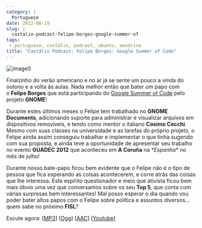 ```yaml
---
category: |
  Portuguese
date: 2012-08-19
slug: |
  castalio-podcast-felipe-borges-google-summer-of
tags:
 - portuguese, castálio, podcast, ubuntu, mandriva
title: "Castálio Podcast: Felipe Borges: Google Summer of Code"
---
```


![image0](http://media.tumblr.com/tumblr_m2jf6aE8Ic1r7yex1.jpg)

Finalzinho do verão americano e no ar já se sente um pouco a vinda do
outono e a volta às aulas. Nada melhor então que bater um papo com
o **Felipe Borges** que está participando do [Google Summer of
Code](https://code.google.com/soc/) pelo projeto **GNOME**!

Durante estes últimos meses o Felipe tem trabalhado no **GNOME
Documents**, adicionando suporte para administrar e visualizar arquivos
em dispositivos removíveis, e tendo como mentor o italiano **Cosimo
Cecchi**. Mesmo com suas classes na universidade e as tarefas do próprio
projeto, o Felipe ainda assim conseguiu trabalhar e implementar o que
tinha sugerido com sua proposta, e ainda teve a oportunidade de
apresentar seu trabalho no evento **GUADEC 2012** que aconteceu em **A
Coruña** na \**Espanha*\* no mês de julho!

Durante nosso bate-papo ficou bem evidente que o Felipe não é o tipo de
pessoa que fica esperando as coisas acontecerem, e corre atrás das
coisas que lhe interessa. Este espírito questionador e meio que ativista
ficou bem mais óbvio uma vez que conversamos sobre os seu **Top 5**, que
conta com várias surpresas bem interessantes! Mal posso esperar o dia
quando vou poder bater altos papos com o Felipe sobre política e
assuntos diversos... quem sabe no próximo **FISL**?

Escute agora:
\[[MP3](http://www.castalio.gnulinuxbrasil.org/castalio-podcast-43.mp3)\]
\[[Ogg](http://www.castalio.gnulinuxbrasil.org/castalio-podcast-43.ogg)\]
\[[AAC](http://www.castalio.gnulinuxbrasil.org/castalio-podcast-43.m4a)\]
\[[Youtube](http://www.youtube.com/watch?v=0T6nGDSr13o)\]
